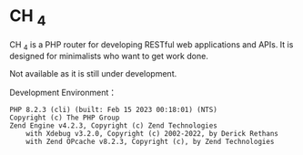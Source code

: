 # CH <sub>4</sub>

CH <sub>4</sub> is a PHP router for developing RESTful web applications and APIs. It is designed for minimalists who want to get work done.

Not available as it is still under development.

Development Environment：

```shell
PHP 8.2.3 (cli) (built: Feb 15 2023 00:18:01) (NTS)
Copyright (c) The PHP Group
Zend Engine v4.2.3, Copyright (c) Zend Technologies
    with Xdebug v3.2.0, Copyright (c) 2002-2022, by Derick Rethans
    with Zend OPcache v8.2.3, Copyright (c), by Zend Technologies
```